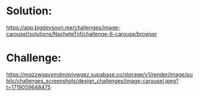 # Solution:
https://app.bigdevsoon.me/challenges/image-carousel/solutions/NacheteTnf/challenge-6-carouse/browser

# Challenge:
https://mqzzwgavxmdmqvivwgez.supabase.co/storage/v1/render/image/public/challenges_screenshots/design_challenges/image-carousel.jpeg?t=1719059648475
